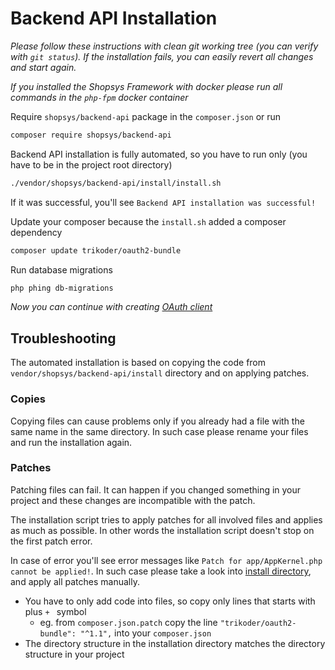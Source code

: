 # Backend API Installation

*Please follow these instructions with clean git working tree (you can verify with `git status`). If the installation fails, you can easily revert all changes and start again.*

*If you installed the Shopsys Framework with docker please run all commands in the `php-fpm` docker container*

Require `shopsys/backend-api` package in the `composer.json` or run

```bash
composer require shopsys/backend-api
```

Backend API installation is fully automated, so you have to run only (you have to be in the project root directory)

```bash
./vendor/shopsys/backend-api/install/install.sh
```

If it was successful, you'll see `Backend API installation was successful!`

Update your composer because the `install.sh` added a composer dependency

```bash
composer update trikoder/oauth2-bundle
```

Run database migrations

```bash
php phing db-migrations
```

*Now you can continue with creating [OAuth client](./api-authentication-oauth2.md)*

## Troubleshooting

The automated installation is based on copying the code from `vendor/shopsys/backend-api/install` directory and on applying patches.

### Copies

Copying files can cause problems only if you already had a file with the same name in the same directory.
In such case please rename your files and run the installation again.

### Patches

Patching files can fail. It can happen if you changed something in your project and these changes are incompatible with the patch.

The installation script tries to apply patches for all involved files and applies as much as possible.
In other words the installation script doesn't stop on the first patch error.

In case of error you'll see error messages like `Patch for app/AppKernel.php cannot be applied!`.
In such case please take a look into [install directory](https://github.com/shopsys/shopsys/tree/9.0/packages/backend-api/install), and apply all patches manually.
* You have to only add code into files, so copy only lines that starts with plus `+ ` symbol
    * eg. from `composer.json.patch` copy the line `"trikoder/oauth2-bundle": "^1.1",` into your `composer.json`
* The directory structure in the installation directory matches the directory structure in your project
